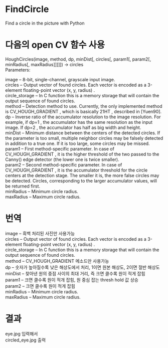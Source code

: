 # FindCircle
Find a circle in the picture with Python 

다음의 open CV 함수 사용
======================
HoughCircles(image, method, dp, minDist[, circles[, param1[, param2[, minRadius[, maxRadius]]]]]) → circles  
Parameters:	  


image – 8-bit, single-channel, grayscale input image.    
circles – Output vector of found circles. Each vector is encoded as a 3-element floating-point vector  (x, y, radius) .  
circle_storage – In C function this is a memory storage that will contain the output sequence of found circles.  
method – Detection method to use. Currently, the only implemented method is CV_HOUGH_GRADIENT , which is basically 21HT , described in [Yuen90].  
dp – Inverse ratio of the accumulator resolution to the image resolution. For example, if dp=1 , the accumulator has the same resolution as the input image. If dp=2 , the accumulator has half as big width and height.  
minDist – Minimum distance between the centers of the detected circles. If the parameter is too small, multiple neighbor circles may be falsely detected in addition to a true one. If it is too large, some circles may be missed.  
param1 – First method-specific parameter. In case of CV_HOUGH_GRADIENT , it is the higher threshold of the two passed to the Canny() edge detector (the lower one is twice smaller).  
param2 – Second method-specific parameter. In case of CV_HOUGH_GRADIENT , it is the accumulator threshold for the circle centers at the detection stage. The smaller it is, the more false circles may be detected. Circles, corresponding to the larger accumulator values, will be returned first.  
minRadius – Minimum circle radius.  
maxRadius – Maximum circle radius.  

번역
====
image – 흑백 처리된 사진만 사용가능  
circles – Output vector of found circles. Each vector is encoded as a 3-element floating-point vector  (x, y, radius) .  
circle_storage – In C function this is a memory storage that will contain the output sequence of found circles.  
method – CV_HOUGH_GRADIENT 메소드만 사용가능  
dp – 숫자가 높아질수록 낮은 해상도에서 처리, 1이면 원본 해상도, 2이면 절반 해상도     
minDist – 찾아낸 원의 중점 사이의 최대 거리, 즉 크면 클수록 원이 적게 잡힘  
param1 – 크면 클수록 원이 적개 잡힘, 원 중심 잡는 thresh hold 값 상승  
param2 – 크면 클수록 원이 적게 잡힘  
minRadius – Minimum circle radius.  
maxRadius – Maximum circle radius.  


결과
===
eye.jpg 입력해서  
circled_eye.jpg 출력  
